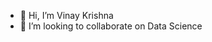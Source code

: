- 👋 Hi, I’m Vinay Krishna
- 💞️ I’m looking to collaborate on Data Science

<!---
VnyKrishna/VnyKrishna is a ✨ special ✨ repository because its `README.md` (this file) appears on your GitHub profile.
You can click the Preview link to take a look at your changes.
--->
